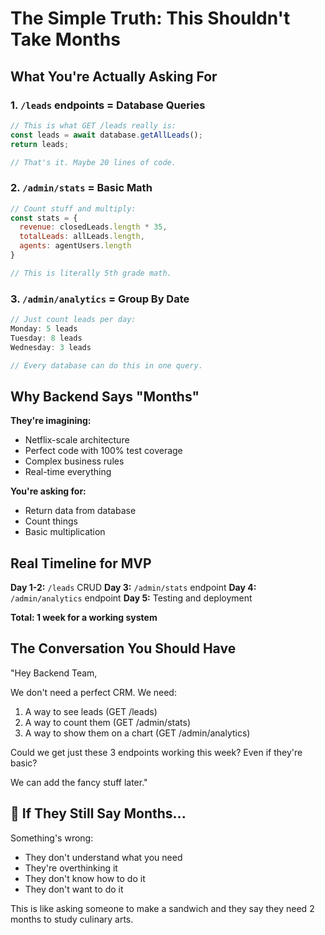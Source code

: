 # The Simple Truth: This Shouldn't Take Months

## What You're Actually Asking For

### 1. `/leads` endpoints = Database Queries
```javascript
// This is what GET /leads really is:
const leads = await database.getAllLeads();
return leads;

// That's it. Maybe 20 lines of code.
```

### 2. `/admin/stats` = Basic Math
```javascript
// Count stuff and multiply:
const stats = {
  revenue: closedLeads.length * 35,
  totalLeads: allLeads.length,
  agents: agentUsers.length
}

// This is literally 5th grade math.
```

### 3. `/admin/analytics` = Group By Date
```javascript
// Just count leads per day:
Monday: 5 leads
Tuesday: 8 leads
Wednesday: 3 leads

// Every database can do this in one query.
```

## Why Backend Says "Months"

**They're imagining:**
- Netflix-scale architecture
- Perfect code with 100% test coverage  
- Complex business rules
- Real-time everything

**You're asking for:**
- Return data from database
- Count things
- Basic multiplication

## Real Timeline for MVP

**Day 1-2:** `/leads` CRUD
**Day 3:** `/admin/stats` endpoint
**Day 4:** `/admin/analytics` endpoint
**Day 5:** Testing and deployment

**Total: 1 week for a working system**

## The Conversation You Should Have

"Hey Backend Team,

We don't need a perfect CRM. We need:
1. A way to see leads (GET /leads)
2. A way to count them (GET /admin/stats)
3. A way to show them on a chart (GET /admin/analytics)

Could we get just these 3 endpoints working this week? Even if they're basic?

We can add the fancy stuff later."

## 🚩 If They Still Say Months...

Something's wrong:
- They don't understand what you need
- They're overthinking it
- They don't know how to do it
- They don't want to do it

This is like asking someone to make a sandwich and they say they need 2 months to study culinary arts. 